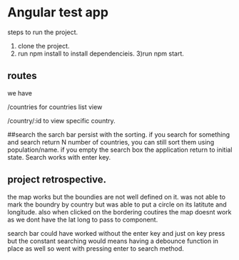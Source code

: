 # Angular test app

steps to run the project.
1) clone the project.
2) run npm install to install dependencieis.
3)run npm start.


## routes
we have   

/countries for countries list view

/country/:id to view specific country.

##search
the sarch bar persist with the sorting. if you search for something and search return N number of countries, you can still sort them using population/name. if you empty the search box the application return to initial state.
Search works with enter key.

## project retrospective.

the map works but the boundies are not well defined on it. was not able to mark the boundry by country but was able to put a circle on its latitute and longitude. also when clicked on the bordering coutires the map doesnt work as we dont have the lat long to pass to component.

search bar could have worked without the enter key and just on key press but the constant searching would means having a debounce function in place as well so went with pressing enter to search method.
